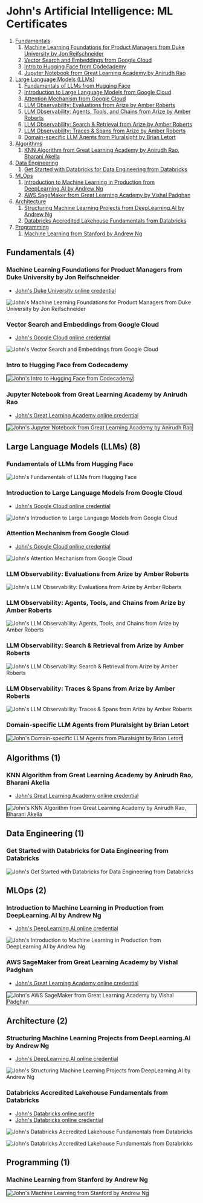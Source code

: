# John's Artificial Intelligence: ML Certificates
1. [Fundamentals](#fundamentals-4)
    1. [Machine Learning Foundations for Product Managers from Duke University by Jon Reifschneider](#machine-learning-foundations-for-product-managers-from-duke-university-by-jon-reifschneider)
    1. [Vector Search and Embeddings from Google Cloud](#vector-search-and-embeddings-from-google-cloud)
    1. [Intro to Hugging Face from Codecademy](#intro-to-hugging-face-from-codecademy)
    1. [Jupyter Notebook from Great Learning Academy by Anirudh Rao](#jupyter-notebook-from-great-learning-academy-by-anirudh-rao)
1. [Large Language Models (LLMs)](#large-language-models-llms-8)
    1. [Fundamentals of LLMs from Hugging Face](#fundamentals-of-llms-from-hugging-face)
    1. [Introduction to Large Language Models from Google Cloud](#introduction-to-large-language-models-from-google-cloud)
    1. [Attention Mechanism from Google Cloud](#attention-mechanism-from-google-cloud)
    1. [LLM Observability: Evaluations from Arize by Amber Roberts](#llm-observability-evaluations-from-arize-by-amber-roberts)
    1. [LLM Observability: Agents, Tools, and Chains from Arize by Amber Roberts](#llm-observability-agents-tools-and-chains-from-arize-by-amber-roberts)
    1. [LLM Observability: Search & Retrieval from Arize by Amber Roberts](#llm-observability-search-retrieval-from-arize-by-amber-roberts)
    1. [LLM Observability: Traces & Spans from Arize by Amber Roberts](#llm-observability-traces-spans-from-arize-by-amber-roberts)
    1. [Domain-specific LLM Agents from Pluralsight by Brian Letort](#domain-specific-llm-agents-from-pluralsight-by-brian-letort)
1. [Algorithms](#algorithms-1)
    1. [KNN Algorithm from Great Learning Academy by Anirudh Rao, Bharani Akella](#knn-algorithm-from-great-learning-academy-by-anirudh-rao-bharani-akella)
1. [Data Engineering](#data-engineering-1)
    1. [Get Started with Databricks for Data Engineering from Databricks](#get-started-with-databricks-for-data-engineering-from-databricks)
1. [MLOps](#mlops-2)
    1. [Introduction to Machine Learning in Production from DeepLearning.AI by Andrew Ng](#introduction-to-machine-learning-in-production-from-deeplearningai-by-andrew-ng)
    1. [AWS SageMaker from Great Learning Academy by Vishal Padghan](#aws-sagemaker-from-great-learning-academy-by-vishal-padghan)
1. [Architecture](#architecture-2)
    1. [Structuring Machine Learning Projects from DeepLearning.AI by Andrew Ng](#structuring-machine-learning-projects-from-deeplearningai-by-andrew-ng)
    1. [Databricks Accredited Lakehouse Fundamentals from Databricks](#databricks-accredited-lakehouse-fundamentals-from-databricks)
1. [Programming](#programming-1)
    1. [Machine Learning from Stanford by Andrew Ng](#machine-learning-from-stanford-by-andrew-ng)
## Fundamentals (4)
### Machine Learning Foundations for Product Managers from Duke University by Jon Reifschneider
* [John's Duke University online credential](https://coursera.org/verify/NCRF8YSUYLSB)

![John's Machine Learning Foundations for Product Managers from Duke University by Jon Reifschneider](cert_machine-learning_duke_machine-learning-foundations-for-product-managers_2024_01-27_cert-NCRF8YSUYLSB.png)

### Vector Search and Embeddings from Google Cloud
* [John's Google Cloud online credential](https://coursera.org/verify/LXLLVCKAXMDX)

![John's Vector Search and Embeddings from Google Cloud](cert_machine-learning_vector-search-and-embeddings_googlecloud_cert-LXLLVCKAXMDX_2024-03-14.png)

### Intro to Hugging Face from Codecademy

<img src="../cert_machine-learning_intro-to-hugging-face_codecademy_2024-03-26.png" alt="John's Intro to Hugging Face from Codecademy" style="border:1px solid #000000" />

### Jupyter Notebook from Great Learning Academy by Anirudh Rao
* [John's Great Learning Academy online credential](https://verify.mygreatlearning.com/verify/PPFKNCCJ)

<img src="../cert_machine-learning_jupyter-notebook_greatlearning_cert-PPFKNCCJ_2024-02-28.jpg" alt="John's Jupyter Notebook from Great Learning Academy by Anirudh Rao" style="border:1px solid #000000" />

## Large Language Models (LLMs) (8)
### Fundamentals of LLMs from Hugging Face

![John's Fundamentals of LLMs from Hugging Face](cert_machine-learning_llm_fundamentals-of-llms_hugging-face_2025-06-21.webp)

### Introduction to Large Language Models from Google Cloud
* [John's Google Cloud online credential](https://coursera.org/verify/QEDZTHK9UC3W)

![John's Introduction to Large Language Models from Google Cloud](cert_ai_introduction-to-large-language-models_google-cloud_cert-QEDZTHK9UC3W_2024-02-21.png)

### Attention Mechanism from Google Cloud
* [John's Google Cloud online credential](https://coursera.org/verify/DFS67KJRE8T5)

![John's Attention Mechanism from Google Cloud](cert_machine-learning_attention-mechanism_google-cloud_cert-DFS67KJRE8T5_2024-02-22.png)

### LLM Observability: Evaluations from Arize by Amber Roberts

![John's LLM Observability: Evaluations from Arize by Amber Roberts](cert_ai_llm_llm-observability-evaluations_arize_amber-roberts_2025-10-13.png)

### LLM Observability: Agents, Tools, and Chains from Arize by Amber Roberts

![John's LLM Observability: Agents, Tools, and Chains from Arize by Amber Roberts](cert_ai_llm_llm-observability-agents-tools-chains_arize_amber-roberts_2025-10-13.png)

### LLM Observability: Search & Retrieval from Arize by Amber Roberts

![John's LLM Observability: Search & Retrieval from Arize by Amber Roberts](cert_ai_llm_llm-observability-search-retrieval_arize_amber-roberts_2025-10-14.png)

### LLM Observability: Traces & Spans from Arize by Amber Roberts

![John's LLM Observability: Traces & Spans from Arize by Amber Roberts](cert_ai_llm_llm-observability-traces-spans_arize_amber-roberts_2025-10-14.png)

### Domain-specific LLM Agents from Pluralsight by Brian Letort

<img src="../cert_machine-learning_llm_domain-specific-llm-agents_pluralsight_brian-letort_2025-06-28.png" alt="John's Domain-specific LLM Agents from Pluralsight by Brian Letort" style="border:1px solid #000000" />

## Algorithms (1)
### KNN Algorithm from Great Learning Academy by Anirudh Rao, Bharani Akella
* [John's Great Learning Academy online credential](https://verify.mygreatlearning.com/verify/QMGKZXYC)

<img src="../cert_algorithms_knn-algorithm_greatlearning_cert-QMGKZXYC_2024-03-14.jpg" alt="John's KNN Algorithm from Great Learning Academy by Anirudh Rao, Bharani Akella" style="border:1px solid #000000" />

## Data Engineering (1)
### Get Started with Databricks for Data Engineering from Databricks

![John's Get Started with Databricks for Data Engineering from Databricks](cert_databricks_get-started-with-databricks-for-data-engineering_databricks_cert-2026_3_580148_1710803114_2024-01-28.png)

## MLOps (2)
### Introduction to Machine Learning in Production from DeepLearning.AI by Andrew Ng
* [John's DeepLearning.AI online credential](https://coursera.org/verify/8AJ5NBTE5XWD)

![John's Introduction to Machine Learning in Production from DeepLearning.AI by Andrew Ng](cert_machine-learning_introduction-to-machine-learning-in-production_deeplearning-ai_cert-8AJ5NBTE5XWD_2024-02-03.png)

### AWS SageMaker from Great Learning Academy by Vishal Padghan
* [John's Great Learning Academy online credential](https://verify.mygreatlearning.com/verify/OICYKGXZ)

<img src="../cert_machine-learning_aws-sagemaker_greatlearning_cert-OICYKGXZ_2024-02-25.jpg" alt="John's AWS SageMaker from Great Learning Academy by Vishal Padghan" style="border:1px solid #000000" />

## Architecture (2)
### Structuring Machine Learning Projects from DeepLearning.AI by Andrew Ng
* [John's DeepLearning.AI online credential](https://coursera.org/verify/8AXDP5G5K95U)

![John's Structuring Machine Learning Projects from DeepLearning.AI by Andrew Ng](cert_machine-learning_deeplearning-ai_structuring-machine-learning-projects_2024-01-29_cert-8AXDP5G5K95U.png)

### Databricks Accredited Lakehouse Fundamentals from Databricks
* [John's Databricks online profile](https://credentials.databricks.com/profile/grokify)
* [John's Databricks online credential](https://credentials.databricks.com/a2736146-90aa-4679-9dda-90d465bf5537)

![John's Databricks Accredited Lakehouse Fundamentals from Databricks](cert_databricks_datalake-fundamentals_2024-01-21_cert-a2736146-90aa-4679-9dda-90d465bf5537.png)

![John's Databricks Accredited Lakehouse Fundamentals from Databricks](cert_databricks_datalake-fundamentals_2024-01-21_cert-a2736146-90aa-4679-9dda-90d465bf5537_old.png)

## Programming (1)
### Machine Learning from Stanford by Andrew Ng

<img src="../cert_machine-learning_stanford_machine-learning_2014-09-30_cert-972303~7600383.png" alt="John's Machine Learning from Stanford by Andrew Ng" style="border:1px solid #000000" />

